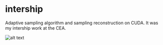 # intership
Adaptive sampling algorithm and sampling reconstruction on CUDA. It was my intership work at the CEA.

![alt text](https://github.com/Manutea/intership/blob/[branch]/image.jpg?raw=true)
